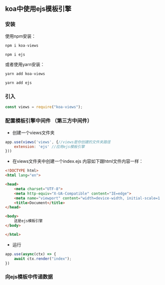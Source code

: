 ## koa中使用ejs模板引擎

### 安装

使用npm安装：

```javascript
npm i koa-views

npm i ejs
```

或者使用yarn安装：

```javascript
yarn add koa-views

yarn add ejs
```

### 引入

```javascript
const views = require("koa-views");
```



### 配置模板引擎中间件  （第三方中间件）

- 创建一个views文件夹

```javascript
app.use(views('views', {//views是你创建的文件夹路径
    extension: 'ejs' //应用ejs模板引擎
}))
```

- 在views文件夹中创建一个index.ejs 内容如下跟html文件内容一样：

```html
<!DOCTYPE html>
<html lang="en">

<head>
    <meta charset="UTF-8">
    <meta http-equiv="X-UA-Compatible" content="IE=edge">
    <meta name="viewport" content="width=device-width, initial-scale=1.0">
    <title>Document</title>
</head>

<body>
    这是ejs模板引擎
</body>

</html>
```

- 运行

```javascript
app.use(async(ctx) => {
    await ctx.render("index");
})
```

### 向ejs模板中传递数据

